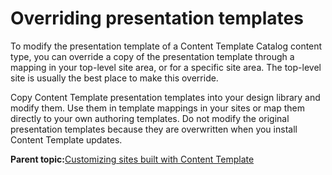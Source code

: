 # Overriding presentation templates 

To modify the presentation template of a Content Template Catalog content type, you can override a copy of the presentation template through a mapping in your top-level site area, or for a specific site area. The top-level site is usually the best place to make this override.

Copy Content Template presentation templates into your design library and modify them. Use them in template mappings in your sites or map them directly to your own authoring templates. Do not modify the original presentation templates because they are overwritten when you install Content Template updates.

**Parent topic:**[Customizing sites built with Content Template ](../ctc/ctc_design_custom.md)

